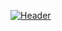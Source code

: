 [![Header](https://raw.githubusercontent.com/MartinHeinz/<Nitin-Sharma-coder>/<Nitin-Sharma-coder>/IMG_20211111_192717.jpg "Header")](https://some-url.dev/)
